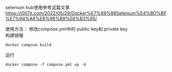 selenium hub使用参考这篇文章
https://i007it.com/2022/05/29/Docker%E7%89%88Selenium%E4%BD%BF%E7%94%A8%E6%96%B9%E6%B3%95/

使用方法：
修改compose.yml中的 public key和 private key   
构建镜像  
```shell
docker compose build
```

运行
```sehll
docker compose -f compose.yml up -d 
```